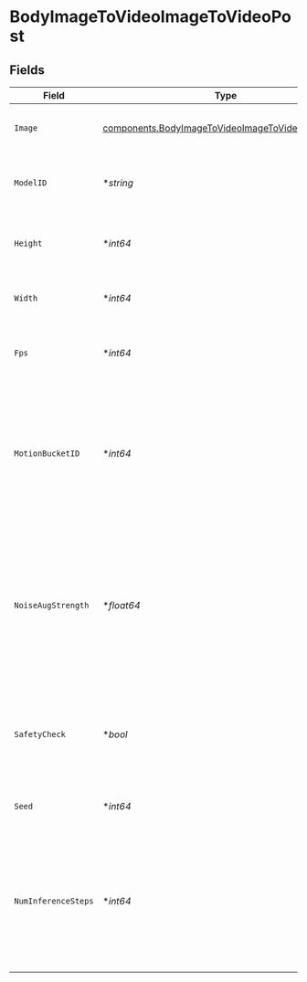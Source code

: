 # BodyImageToVideoImageToVideoPost


## Fields

| Field                                                                                                                            | Type                                                                                                                             | Required                                                                                                                         | Description                                                                                                                      |
| -------------------------------------------------------------------------------------------------------------------------------- | -------------------------------------------------------------------------------------------------------------------------------- | -------------------------------------------------------------------------------------------------------------------------------- | -------------------------------------------------------------------------------------------------------------------------------- |
| `Image`                                                                                                                          | [components.BodyImageToVideoImageToVideoPostImage](../../models/components/bodyimagetovideoimagetovideopostimage.md)             | :heavy_check_mark:                                                                                                               | Uploaded image to generate a video from.                                                                                         |
| `ModelID`                                                                                                                        | **string*                                                                                                                        | :heavy_minus_sign:                                                                                                               | Hugging Face model ID used for video generation.                                                                                 |
| `Height`                                                                                                                         | **int64*                                                                                                                         | :heavy_minus_sign:                                                                                                               | The height in pixels of the generated video.                                                                                     |
| `Width`                                                                                                                          | **int64*                                                                                                                         | :heavy_minus_sign:                                                                                                               | The width in pixels of the generated video.                                                                                      |
| `Fps`                                                                                                                            | **int64*                                                                                                                         | :heavy_minus_sign:                                                                                                               | The frames per second of the generated video.                                                                                    |
| `MotionBucketID`                                                                                                                 | **int64*                                                                                                                         | :heavy_minus_sign:                                                                                                               | Used for conditioning the amount of motion for the generation. The higher the number the more motion will be in the video.       |
| `NoiseAugStrength`                                                                                                               | **float64*                                                                                                                       | :heavy_minus_sign:                                                                                                               | Amount of noise added to the conditioning image. Higher values reduce resemblance to the conditioning image and increase motion. |
| `SafetyCheck`                                                                                                                    | **bool*                                                                                                                          | :heavy_minus_sign:                                                                                                               | Perform a safety check to estimate if generated images could be offensive or harmful.                                            |
| `Seed`                                                                                                                           | **int64*                                                                                                                         | :heavy_minus_sign:                                                                                                               | Seed for random number generation.                                                                                               |
| `NumInferenceSteps`                                                                                                              | **int64*                                                                                                                         | :heavy_minus_sign:                                                                                                               | Number of denoising steps. More steps usually lead to higher quality images but slower inference. Modulated by strength.         |